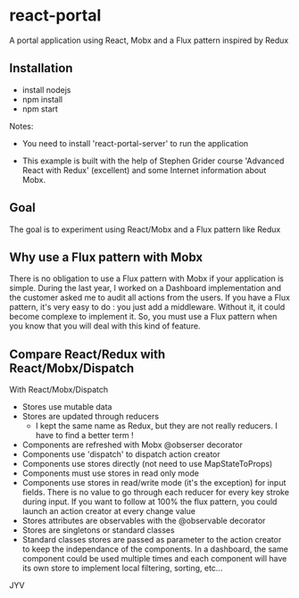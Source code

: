 # react-portal

A portal application using React, Mobx and a Flux pattern inspired by Redux

## Installation
* install nodejs
* npm install
* npm start

Notes: 
* You need to install 'react-portal-server' to run the application

* This example is built with the help of Stephen Grider course 'Advanced React with Redux' (excellent) and some Internet information about Mobx.  

## Goal

The goal is to experiment using React/Mobx and a Flux pattern like Redux

## Why use a Flux pattern with Mobx

There is no obligation to use a Flux pattern with Mobx if your application is simple. During the last year, I worked on a Dashboard implementation and the customer asked me to audit all actions from the users. If you have a Flux pattern, it's very easy to do : you just add a middleware. Without it, it could become complexe to implement it. So, you must use a Flux pattern when you know that you will deal with this kind of feature.

## Compare  React/Redux with React/Mobx/Dispatch

With React/Mobx/Dispatch

* Stores use mutable data
* Stores are updated through reducers
  * I kept the same name as Redux, but they are not really reducers. I have to find a better term !
* Components are refreshed with Mobx @obserser decorator
* Components use 'dispatch' to dispatch action creator
* Components use stores directly (not need to use MapStateToProps)
* Components must use stores in read only mode
* Components use stores in read/write mode (it's the exception) for input fields. There is no value to go through each reducer for every key stroke during input. If you want to follow at 100% the flux pattern, you could launch an action creator at every change value
* Stores attributes are observables with the @observable decorator
* Stores are singletons or standard classes
* Standard classes stores are passed as parameter to the action creator to keep the independance of the components. In a dashboard, the same component could be used multiple times and each component will have its own store to implement local filtering, sorting, etc...

JYV










